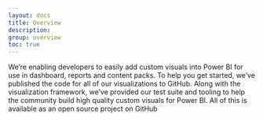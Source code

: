```yaml
---
layout: docs
title: Overview
description: 
group: overview
toc: true
---
```


We’re enabling developers to easily add custom visuals into Power BI for use in dashboard, reports and content packs. To help you get started, we’ve published the code for all of our visualizations to GitHub. Along with the visualization framework, we’ve provided our test suite and tooling to help the community build high quality custom visuals for Power BI. All of this is available as an open source project on GitHub